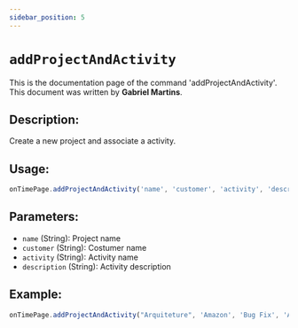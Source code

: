 ```yaml
---
sidebar_position: 5
---
```


# `addProjectAndActivity`

This is the documentation page of the command 'addProjectAndActivity'. This document was written by **Gabriel Martins**.

## Description:

Create a new project and associate a activity.

## Usage:

```js
onTimePage.addProjectAndActivity('name', 'customer', 'activity', 'description')
```

## Parameters:

- `name` (String): Project name
- `customer` (String): Costumer name
- `activity` (String): Activity name
- `description` (String): Activity description

## Example:

```js
onTimePage.addProjectAndActivity("Arquiteture", 'Amazon', 'Bug Fix', 'Activity Description')
```